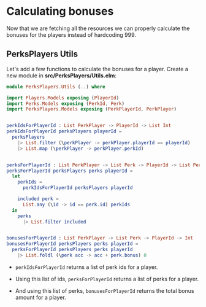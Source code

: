 # Calculating bonuses

Now that we are fetching all the resources we can properly calculate the bonuses for the players instead of hardcoding 999.

## PerksPlayers Utils

Let's add a few functions to calculate the bonuses for a player. Create a new module in __src/PerksPlayers/Utils.elm__:

```elm
module PerksPlayers.Utils (..) where

import Players.Models exposing (PlayerId)
import Perks.Models exposing (PerkId, Perk)
import PerksPlayers.Models exposing (PerkPlayerId, PerkPlayer)


perkIdsForPlayerId : List PerkPlayer -> PlayerId -> List Int
perkIdsForPlayerId perksPlayers playerId =
  perksPlayers
    |> List.filter (\perkPlayer -> perkPlayer.playerId == playerId)
    |> List.map (\perkPlayer -> perkPlayer.perkId)


perksForPlayerId : List PerkPlayer -> List Perk -> PlayerId -> List Perk
perksForPlayerId perksPlayers perks playerId =
  let
    perkIds =
      perkIdsForPlayerId perksPlayers playerId

    included perk =
      List.any (\id -> id == perk.id) perkIds
  in
    perks
      |> List.filter included


bonusesForPlayerId : List PerkPlayer -> List Perk -> PlayerId -> Int
bonusesForPlayerId perksPlayers perks playerId =
  perksForPlayerId perksPlayers perks playerId
    |> List.foldl (\perk acc -> acc + perk.bonus) 0
```

- `perkIdsForPlayerId` returns a list of perk ids for a player.

- Using this list of ids, `perksForPlayerId` returns a list of perks for a player.

- And using this list of perks, `bonusesForPlayerId` returns the total bonus amount for a player.

